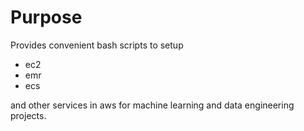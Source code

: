# Purpose

Provides convenient bash scripts to setup

- ec2
- emr
- ecs


and other services in aws for machine learning and data engineering projects.

